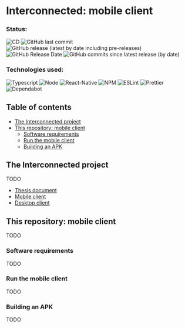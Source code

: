 # Interconnected: mobile client

### Status:

![CD](https://github.com/Tale152/interconnected_mobile_client/actions/workflows/cd.yml/badge.svg)
![GitHub last commit](https://img.shields.io/github/last-commit/Tale152/interconnected_mobile_client)
![GitHub release (latest by date including pre-releases)](https://img.shields.io/github/v/release/Tale152/interconnected_mobile_client?include_prereleases)
![GitHub Release Date](https://img.shields.io/github/release-date/Tale152/interconnected_mobile_client?include_prereleases)
![GitHub commits since latest release (by date)](https://img.shields.io/github/commits-since/Tale152/interconnected_mobile_client/latest?include_prereleases)

### Technologies used:

![Typescript](https://img.shields.io/badge/TypeScript-007ACC?style=for-the-badge&logo=typescript&logoColor=white)
![Node](https://img.shields.io/badge/Node.js-43853D?style=for-the-badge&logo=node.js&logoColor=white)
![React-Native](https://img.shields.io/badge/React_Native-20232A?style=for-the-badge&logo=react&logoColor=61DAFB)
![NPM](https://img.shields.io/badge/NPM-%23000000.svg?style=for-the-badge&logo=npm&logoColor=white)
![ESLint](https://img.shields.io/badge/ESLint-4B3263?style=for-the-badge&logo=eslint&logoColor=white)
![Prettier](https://img.shields.io/badge/prettier-1A2C34?style=for-the-badge&logo=prettier&logoColor=F7BA3E)
![Dependabot](https://img.shields.io/badge/dependabot-025E8C?style=for-the-badge&logo=dependabot&logoColor=white)

## Table of contents

- [The Interconnected project](#the-interconnected-project)
- [This repository: mobile client](#this-repository-mobile-client)
  - [Software requirements](#software-requirements)
  - [Run the mobile client](#run-the-mobile-client)
  - [Building an APK](#building-an-apk)

## The Interconnected project

TODO

- [Thesis document](https://github.com/Tale152/master-thesis)
- [Mobile client](https://github.com/Tale152/interconnected_mobile_client)
- [Desktop client](https://github.com/Tale152/interconnected_desktop_client)

## This repository: mobile client

TODO

### Software requirements

TODO

### Run the mobile client

TODO

### Building an APK

TODO
